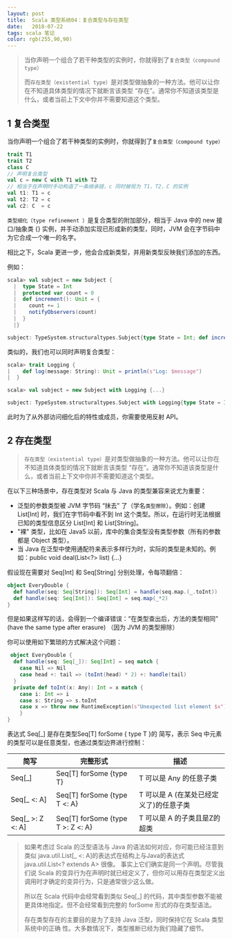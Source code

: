 ```yaml
---
layout: post
title:  Scala 类型系统04：复合类型与存在类型
date:   2018-07-22
tags: scala 笔记
color: rgb(255,90,90)
---
```


> 当你声明一个组合了若干种类型的实例时，你就得到了`复合类型（compound type）`
> 
> 而`存在类型（existential type）`是对类型做抽象的一种方法。他可以让你在不知道具体类型的情况下就断言该类型 “存在”。通常你不知道该类型是什么，或者当前上下文中你并不需要知道这个类型。

## 1 复合类型

当你声明一个组合了若干种类型的实例时，你就得到了`复合类型（compound type）`

```scala
trait T1
trait T2
class C
// 声明复合类型
val c = new C with T1 with T2
// 相当于在声明时手动构造了一条继承链，c 同时被视为 T1，T2，C 的实例
val t1: T1 = c
val t2: T2 = c
val c2: C  = c
```

`类型细化（type refinement ）`是复合类型的附加部分，相当于 Java 中的 new 接口/抽象类 {} 实例，并手动添加实现已形成新的类型，同时，JVM 会在字节码中为它合成一个唯一的名字。

相比之下，Scala 更进一步，他会合成新类型，并用新类型反映我们添加的东西。

例如：

```scala
scala> val subject = new Subject {
  |  type State = Int
  |  protected var count = 0
  |  def increment(): Unit = {
  |    count += 1
  |    notifyObservers(count)
  |  }
  |}

subject: TypeSystem.structuraltypes.Subject{type State = Int; def increment(): Unit} = $anon$1@4e3d11db
```

类似的，我们也可以同时声明复合类型：

```scala
scala> trait Logging {
|    def log(message: String): Unit = println(s"Log: $message") 
|  }

scala> val subject = new Subject with Logging {...} 

subject: TypeSystem.structuraltypes.Subject with Logging{type State = Int; def increment(): Unit} = $anon$1@8b5d08e
```

此时为了从外部访问细化后的特性或成员，你需要使用反射 API。

## 2 存在类型

> `存在类型（existential type）`是对类型做抽象的一种方法。他可以让你在不知道具体类型的情况下就断言该类型 “存在”。通常你不知道该类型是什么，或者当前上下文中你并不需要知道这个类型。

在以下三种场景中，存在类型对 Scala 与 Java 的类型兼容来说尤为重要：

* 泛型的参数类型被 JVM 字节码 “抹去” 了（学名`类型擦除`）。例如：创建 List[Int] 时，我们在字节码中看不到 Int 这个类型。所以，在运行时无法根据已知的类型信息区分 List[Int] 和 List[String]。
* "裸" 类型，比如在 Java5 以前，库中的集合类型没有类型参数（所有的参数都是 Object 类型）。
* 当 Java 在泛型中使用通配符来表示多样行为时，实际的类型是未知的。例如：public void deal(List<?> list) {...}

假设现在需要对 Seq[Int] 和 Seq[String] 分别处理，令每项翻倍：

```scala
object EveryDouble {
  def handle(seq: Seq[String]): Seq[Int] = handle(seq.map.(_.toInt))
  def handle(seq: Seq[Int]): Seq[Int] = seq.map(_*2)
}
```

但是如果这样写的话，会得到一个编译错误：“在类型查出后，方法的类型相同” (have the same type after erasure) （因为 JVM 的类型擦除）

你可以使用如下繁琐的方式解决这个问题：

```scala
 object EveryDouble {
  def handle(seq: Seq[_]): Seq[Int] = seq match {
    case Nil => Nil
    case head +: tail => (toInt(head) * 2) +: handle(tail)
  }
  private def toInt(x: Any): Int = x match {
    case i: Int => i
    case s: String => s.toInt
    case x => throw new RuntimeException(s"Unexpected list element $x")
	} 
}
```

表达式 Seq[_] 是存在类型Seq[T] forSome { type T }的 简写，表示 Seq 中元素的类型可以是任意类型，也通过类型边界进行控制：

| 简写              | 完整形式                          | 描述                                    |
| ----------------- | --------------------------------- | --------------------------------------- |
| Seq[_]            | Seq[T] forSome {type T}           | T  可以是 Any 的任意子类                |
| Seq[_ <: A]       | Seq[T] forSome {type T <: A}      | T 可以是 A (在某处已经定义了)的任意子类 |
| Seq[_ >: Z  <: A] | Seq[T] forSome {type T >: Z <: A} | T 可以是 A 的子类且是Z的超类            |

> 如果考虑过 Scala 的泛型语法与 Java 的语法如何对应，你可能已经注意到类似 java.util.List[_ <: A]的表达式在结构上与Java的表达式 java.util.List<? extends A> 很像。 事实上它们确实是同一个声明。尽管我们说 Scala 的变异行为在声明时就已经定义了，但你可以用存在类型定义出调用时才确定的变异行为，只是通常很少这么做。 
>
> 所以在 Scala 代码中会经常看到类似 Seq[_] 的代码，其中类型参数不能被更具体地指定。但不会经常看到完整的 forSome 形式的存在类型语法。 
>
> 存在类型存在的主要目的是为了支持 Java 泛型，同时保持它在 Scala 类型系统中的正确 性。大多数情况下，类型推断已经为我们隐藏了细节。 
